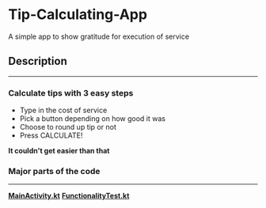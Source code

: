 # Tip-Calculating-App
A simple app to show gratitude for execution of service

## Description 
---

### Calculate tips with 3 easy steps
- Type in the cost of service
- Pick a button depending on how good it was
- Choose to round up tip or not
- Press CALCULATE!

**It couldn't get easier than that**

### Major parts of the code
---

**[MainActivity.kt](https://github.com/Bamidele1234/Tip-Calculating-App/blob/main/app/src/main/java/com/example/tiptime/MainActivity.kt)**
**[FunctionalityTest.kt](https://github.com/Bamidele1234/Tip-Calculating-App/blob/main/app/src/androidTest/java/com/example/tiptime/FunctionalityTest.kt)**



